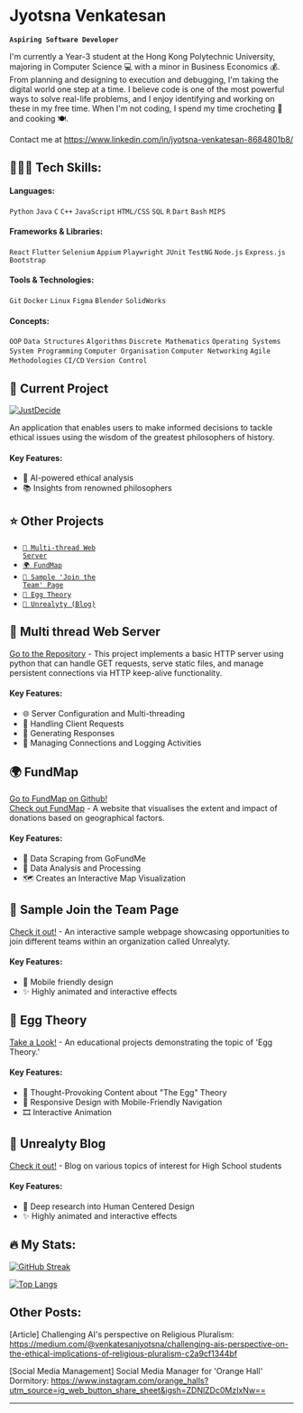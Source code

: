 # Jyotsna Venkatesan

**`Aspiring Software Developer`**

I'm currently a Year-3 student at the Hong Kong Polytechnic University, majoring in Computer Science 💻 with a minor in Business Economics 💰. From planning and designing to execution and debugging, I'm taking the digital world one step at a time. I believe code is one of the most powerful ways to solve real-life problems, and I enjoy identifying and working on these in my free time. When I'm not coding, I spend my time crocheting 🧶 and cooking 🍽️.

Contact me at https://www.linkedin.com/in/jyotsna-venkatesan-8684801b8/

## 👩🏻‍💻 Tech Skills:

#### Languages: 
`Python` `Java` `C` `C++` `JavaScript` `HTML/CSS` `SQL` `R` `Dart` `Bash` `MIPS`

#### Frameworks & Libraries: 
`React` `Flutter` `Selenium` `Appium` `Playwright` `JUnit` `TestNG` `Node.js` `Express.js` `Bootstrap`

#### Tools & Technologies:
`Git` `Docker` `Linux` `Figma` `Blender` `SolidWorks`

#### Concepts:
`OOP` `Data Structures` `Algorithms` `Discrete Mathematics` `Operating Systems` `System Programming` `Computer Organisation` `Computer Networking` `Agile Methodologies` `CI/CD` `Version Control`

## 🚀 Current Project

<div align="left">

[![JustDecide](https://img.shields.io/badge/JustDecide-Ethical%20Decision%20Making-blueviolet?style=for-the-badge&logo=github)](https://github.com/jyotsna-venkatesan/Just-Decide)

An application that enables users to make informed decisions to tackle ethical issues using the wisdom of the greatest philosophers of history.

</div>

#### Key Features:
- 🧠 AI-powered ethical analysis
- 📚 Insights from renowned philosophers

## ⭐ Other Projects

- [<code>🚦️ Multi-thread Web Server</code>](#-Multi-thread-Web-Server)
- [<code>🌍 FundMap</code>](#-FundMap)
- [<code>🤝 Sample 'Join the Team' Page</code>](#-Sample-Join-the-Team-Page)
- [<code>🥚 Egg Theory</code>](#-Egg-Theory)
- [<code>📖 Unrealyty (Blog)</code>](#-Unrealyty-Blog)

 ## 🚦️ Multi thread Web Server

[Go to the Repository](https://github.com/jyotsna-venkatesan/Multi-thread-Web-Server) - This project implements a basic HTTP server using python that can handle GET requests, serve static files, and manage persistent connections via HTTP keep-alive functionality.

#### Key Features:
- 🌐 Server Configuration and Multi-threading
- 🤝 Handling Client Requests
- 💬 Generating Responses
- 📝 Managing Connections and Logging Activities

## 🌍 FundMap

[Go to FundMap on Github!](https://github.com/jyotsna-venkatesan/FundMap) <br>
[Check out FundMap](https://fundmap.live/) - A website that visualises the extent and impact of donations based on geographical factors. 

#### Key Features:
- 🔎 Data Scraping from GoFundMe
- 🌟 Data Analysis and Processing
- 🗺️ Creates an Interactive Map Visualization

## 🤝 Sample Join the Team Page

[Check it out!](https://github.com/jyotsna-venkatesan/Join-the-team) - An interactive sample webpage showcasing opportunities to join different teams within an organization called Unrealyty.

#### Key Features:
- 📱 Mobile friendly design
- ✨ Highly animated and interactive effects

## 🥚 Egg Theory

[Take a Look!](https://github.com/jyotsna-venkatesan/Egg-Theory) - An educational projects demonstrating the topic of 'Egg Theory.'

#### Key Features:
- 💭 Thought-Provoking Content about "The Egg" Theory
- 📱 Responsive Design with Mobile-Friendly Navigation
- 🎞️ Interactive Animation

## 📖 Unrealyty Blog

[Check it out!](https://github.com/jyotsna-venkatesan/Unrealyty) - Blog on various topics of interest for High School students 

#### Key Features:
- 🤖 Deep research into Human Centered Design
- ✨ Highly animated and interactive effects

## :fire: My Stats:
[![GitHub Streak](http://github-readme-streak-stats.herokuapp.com?user=jyotsna-venkatesan&theme=dark&background=000000)](https://git.io/streak-stats)

[![Top Langs](https://github-readme-stats.vercel.app/api/top-langs/?username=jyotsna-venkatesan&layout=compact&theme=vision-friendly-dark)](https://github.com/anuraghazra/github-readme-stats)


## Other Posts: 

[Article] Challenging AI's perspective on Religious Pluralism: https://medium.com/@venkatesanjyotsna/challenging-ais-perspective-on-the-ethical-implications-of-religious-pluralism-c2a9cf1344bf

[Social Media Management] Social Media Manager for 'Orange Hall' Dormitory: https://www.instagram.com/orange_halls?utm_source=ig_web_button_share_sheet&igsh=ZDNlZDc0MzIxNw==


---

